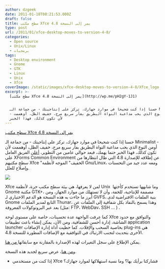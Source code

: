 ```yaml
---
author: dzgeek
date: 2011-01-18T08:21:53.000Z
draft: false
title: سطح مكتب Xfce يمر إلى النسخة 4.8
type: post
url: /2011/01/xfce-desktop-moves-to-version-4-8/
categories:
  - Open source
  - Unix/Linux
  - برمجيات
tags:
  - Desktop environment
  - Gnome
  - GTK
  - Linux
  - Unix
  - Xfce
coverImage: /static/images/xfce-desktop-moves-to-version-4-8/Xfce_logo.png
excerpt: >-
  [سطح مكتب Xfce يمر إلى النسخة 4.8](http://wp.me/pH2gY-1J1)


  حسنا إذا كنت شحيحا في موارد جهازك، تركز على إنتاجيتك - من جماعة الـ Minimalist
  - أومن النوع الذي يحب مداعبة النواة البطريق بفأر سريع مرح، خفيف الظل، أوهممت
  لأن تكون كذلك، فهذا الخبر
---
```

[سطح مكتب Xfce يمر إلى النسخة 4.8](http://wp.me/pH2gY-1J1)

حسنا إذا كنت شحيحا في موارد جهازك، تركز على إنتاجيتك - من جماعة الـ Minimalist - أومن النوع الذي يحب مداعبة النواة البطريق بفأر سريع مرح، خفيف الظل، أوهممت لأن تكون كذلك، فهذا الخبر حتما يهمك، فبعد حوالي عامين من التطوير، [أعلن](http://www.xfce.org/about/news/?post=1295136000) الفريق العامل على XForms Common Environment عن إطلاقه للإصدارة 4.8 التي طال انتظارها من سطح مكتبهم Xfce "الخفيف" الموجه لأنظمة Gnu/Linux، ومعه عدد جيد من التحسنات وإصلاح للعلل.

![](/static/images/xfce-desktop-moves-to-version-4-8/Xfce_logo.png)

Xfce لمن لا يعرفها، هي بيئة سطح مكتب حرة، لأنظمة Unix  وما شابهها تستخدم كأختها Gnome مكتبة GTK+، مصممة للإنتاجية، للخفة، وأن لا تستهلك من موارد الجهاز، ومن أبرز ما جاءت به هذه النسخة هو الدعم الاختياري لـ GVFS، بنية الملفات الافتراضية لدى Gnome التابع لمدير الملفات Thunar، وهذا يسمح بالنفاذ بكل شفافية إلى الملفات عن بعد عبر البروتوكولات المعروفة (مثل: FTP، WebDav، SSH ... ) .

كما عرفت الواجهة عدة تحسينات، خاصة على مستوى لوحة Xfce والتوافق مع حدود الشاشة، إدارة أحسن للشفافية، ومن الآن، يمكن إنشاء باعث تطبيقات application launcher بخاصية السحب والإفلات. كما حظيت أداة إدارة الإضافات plug-ins هي الأخرى بتحديث لتجنب الارتباك في التوافقية مع الإضافات المطورة للنسخة 4.8.

يمكن الإطلاع على سجل التغيرات لهذه الإصدارة بالمقارنة مع سابقاتها[ من هنا](http://www.xfce.org/download/changelogs/4.8.0).

و[من هنا](http://www.xfce.org/about/tour)، عرض سريع لجديد هذه النسخة.

-   إذا كنت من مستخدمي Xfce فشاركنا برأيك بها؟ وما نسبة استهلاكها لموارد جهازك؟
